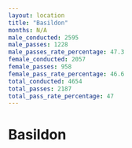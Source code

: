 ```yaml
---
layout: location
title: "Basildon"
months: N/A
male_conducted: 2595
male_passes: 1228
male_passes_rate_percentage: 47.3
female_conducted: 2057
female_passes: 958
female_pass_rate_percentage: 46.6
total_conducted: 4654
total_passes: 2187
total_pass_rate_percentage: 47
---
```


# Basildon
